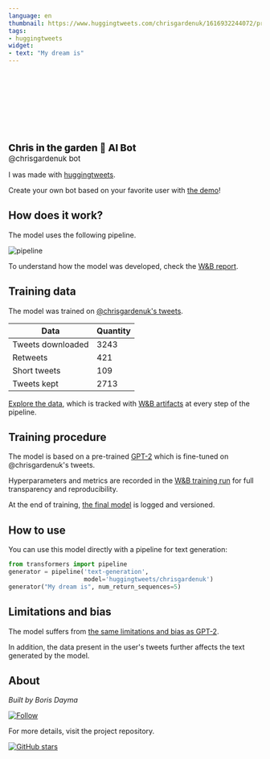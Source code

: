 ```yaml
---
language: en
thumbnail: https://www.huggingtweets.com/chrisgardenuk/1616932244072/predictions.png
tags:
- huggingtweets
widget:
- text: "My dream is"
---
```


<div>
<div style="width: 132px; height:132px; border-radius: 50%; background-size: cover; background-image: url('https://pbs.twimg.com/profile_images/1298727808869564417/9cVAujWa_400x400.jpg')">
</div>
<div style="margin-top: 8px; font-size: 19px; font-weight: 800">Chris in the garden 🤖 AI Bot </div>
<div style="font-size: 15px">@chrisgardenuk bot</div>
</div>

I was made with [huggingtweets](https://github.com/borisdayma/huggingtweets).

Create your own bot based on your favorite user with [the demo](https://colab.research.google.com/github/borisdayma/huggingtweets/blob/master/huggingtweets-demo.ipynb)!

## How does it work?

The model uses the following pipeline.

![pipeline](https://github.com/borisdayma/huggingtweets/blob/master/img/pipeline.png?raw=true)

To understand how the model was developed, check the [W&B report](https://wandb.ai/wandb/huggingtweets/reports/HuggingTweets-Train-a-Model-to-Generate-Tweets--VmlldzoxMTY5MjI).

## Training data

The model was trained on [@chrisgardenuk's tweets](https://twitter.com/chrisgardenuk).

| Data | Quantity |
| --- | --- |
| Tweets downloaded | 3243 |
| Retweets | 421 |
| Short tweets | 109 |
| Tweets kept | 2713 |

[Explore the data](https://wandb.ai/wandb/huggingtweets/runs/17jlvaab/artifacts), which is tracked with [W&B artifacts](https://docs.wandb.com/artifacts) at every step of the pipeline.

## Training procedure

The model is based on a pre-trained [GPT-2](https://huggingface.co/gpt2) which is fine-tuned on @chrisgardenuk's tweets.

Hyperparameters and metrics are recorded in the [W&B training run](https://wandb.ai/wandb/huggingtweets/runs/4xztnbs8) for full transparency and reproducibility.

At the end of training, [the final model](https://wandb.ai/wandb/huggingtweets/runs/4xztnbs8/artifacts) is logged and versioned.

## How to use

You can use this model directly with a pipeline for text generation:

```python
from transformers import pipeline
generator = pipeline('text-generation',
                     model='huggingtweets/chrisgardenuk')
generator("My dream is", num_return_sequences=5)
```

## Limitations and bias

The model suffers from [the same limitations and bias as GPT-2](https://huggingface.co/gpt2#limitations-and-bias).

In addition, the data present in the user's tweets further affects the text generated by the model.

## About

*Built by Boris Dayma*

[![Follow](https://img.shields.io/twitter/follow/borisdayma?style=social)](https://twitter.com/intent/follow?screen_name=borisdayma)

For more details, visit the project repository.

[![GitHub stars](https://img.shields.io/github/stars/borisdayma/huggingtweets?style=social)](https://github.com/borisdayma/huggingtweets)
